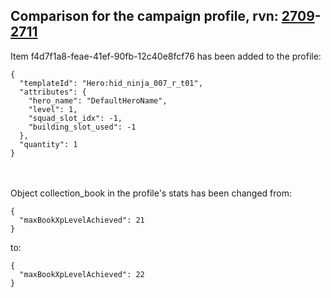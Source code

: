 ## Comparison for the campaign profile, rvn: [2709](https://github.com/PRO100KatYT/FortniteProfileRevisions/tree/main/profiles/campaign/2709%20campaign.json)-[2711](https://github.com/PRO100KatYT/FortniteProfileRevisions/tree/main/profiles/campaign/2711%20campaign.json)

Item f4d7f1a8-feae-41ef-90fb-12c40e8fcf76 has been added to the profile:

```
{
  "templateId": "Hero:hid_ninja_007_r_t01",
  "attributes": {
    "hero_name": "DefaultHeroName",
    "level": 1,
    "squad_slot_idx": -1,
    "building_slot_used": -1
  },
  "quantity": 1
}
```

<br><br>
Object collection_book in the profile's stats has been changed from:

```
{
  "maxBookXpLevelAchieved": 21
}
```

to:

```
{
  "maxBookXpLevelAchieved": 22
}
```

<br><br>
